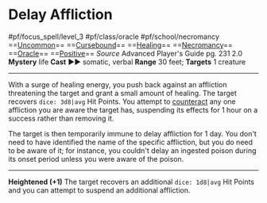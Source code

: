 # Delay Affliction
#pf/focus_spell/level_3 #pf/class/oracle #pf/school/necromancy 
==[Uncommon](../../../Traits/Uncommon.md)== ==[Cursebound](../../../Traits/Cursebound.md)== ==[Healing](../../../Traits/Healing.md)== ==[Necromancy](../../../Traits/Necromancy.md)== ==[Oracle](../../../Traits/Oracle.md)== ==[Positive](../../../Traits/Positive.md)==
*Source* Advanced Player's Guide pg. 231 2.0
**Mystery** life
**Cast** ►► somatic, verbal
**Range** 30 feet; **Targets** 1 creature

---
With a surge of healing energy, you push back against an affliction threatening the target and grant a small amount of healing. The target recovers `dice: 3d8|avg` Hit Points. You attempt to [counteract](../../../Rules/Counteracting.md) any one affliction you are aware the target has, suspending its effects for 1 hour on a success rather than removing it.

The target is then temporarily immune to delay affliction for 1 day. You don't need to have identified the name of the specific affliction, but you do need to be aware of it; for instance, you couldn't delay an ingested poison during its onset period unless you were aware of the poison.

<hr>

**Heightened (+1)** The target recovers an additional `dice: 1d8|avg` Hit Points and you can attempt to suspend an additional affliction.